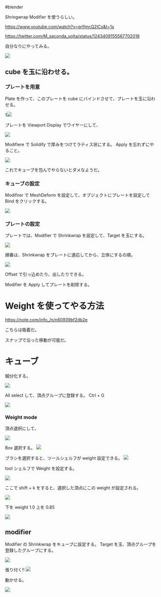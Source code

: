 #blender 


Shringwrap Modifier を使うらしい。

https://www.youtube.com/watch?v=qrlfmcQ2lCs&t=1s



https://twitter.com/M_seconda_volta/status/1243409155567702018


自分なりにやってみる。

![](image-komjt7rx.png)

## cube を玉に沿わせる。

### プレートを用意

Plate を作って、このプレートを cube にバインドさせて、プレートを玉に沿わせる。

1![](image-komk4quh.png)

プレートを Viewport Display でワイヤーにして、

![](image-komk70ul.png)

Modifiere で Solidify で厚みをつけてラティス状にする。
Apply を忘れずにやること。

![](image-komk82w0.png)

これでキューブを包んでやらないとダメなようだ。

### キューブの設定

Modifirer で MeshDeform を設定して、オブジェクトにプレートを設定して Bind をクリックする。

![](image-komkbn26.png)

### プレートの設定
プレートでは、Modifier で Shrinkwrap を設定して、Target を玉にする。

![](image-komkfs6u.png)

順番は、Shrinkwrap をプレートに適応してから、立体にするの順。


![](image-komkgspv.png)

Offset で引っ込めたり、出したりできる。

Modifier を Apply してプレートを削除する。

# Weight を使ってやる方法

https://note.com/info_/n/n60939bf2db2e

こちらは吸着だ。

スナップで沿った移動が可能だ。


# キューブ

細分化する。

![](image-komkrm2z.png)

All select して、頂点グループに登録する。
Ctrl + G

![](image-komktiyd.png)


### Weight mode

頂点選択にして、

![](image-komla6ht.png)

Box 選択する。
![](image-komlaykb.png)

ブラシを選択すると、ツールシェルフが weight 設定できる。
![](image-komlbbl2.png)

tool シェルフで Weight を設定する。

![](image-komldgys.png)

ここで shift + k をすると、選択した頂点にこの weight が設定される。

![](image-komlfa9f.png)

下を weight 1.0 上を 0.85 

![](image-komlhxpc.png)

## modifier

Modifier の Shrinkwrap をキューブに設定する。
Target を玉、頂点グループを登録したグループにする。

![](image-komljuo9.png)


張り付く!!
![](image-komlog5b.png)

動かせる。

![](image-komlqqfk.png)